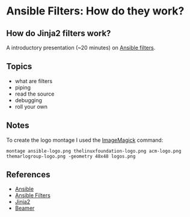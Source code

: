 # Ansible Filters: How do they work?

## How do Jinja2 filters work?

A introductory presentation (~20 minutes) on [Ansible
filters](http://docs.ansible.com/ansible/playbooks_filters.html).

## Topics

- what are filters
- piping
- read the source
- debugging
- roll your own

## Notes

To create the logo montage I used the
[ImageMagick](https://www.imagemagick.org/) command:

```
montage ansible-logo.png thelinuxfoundation-logo.png acm-logo.png themarlogroup-logo.png -geometry 48x48 logos.png
```

## References

- [Ansible](http://docs.ansible.com/ansible/index.html)
- [Ansible Filters](http://docs.ansible.com/ansible/playbooks_filters.html)
- [Jinja2](http://jinja.pocoo.org/docs/2.9/api/)
- [Beamer](https://www.sharelatex.com/learn/Beamer)
